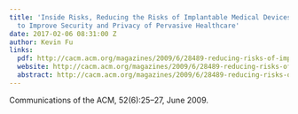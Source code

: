 ```yaml
---
title: 'Inside Risks, Reducing the Risks of Implantable Medical Devices: A Prescription
  to Improve Security and Privacy of Pervasive Healthcare'
date: 2017-02-06 08:31:00 Z
author: Kevin Fu
links:
  pdf: http://cacm.acm.org/magazines/2009/6/28489-reducing-risks-of-implantable-medical-devices/pdf
  website: http://cacm.acm.org/magazines/2009/6/28489-reducing-risks-of-implantable-medical-devices/fulltext
  abstract: http://cacm.acm.org/magazines/2009/6/28489-reducing-risks-of-implantable-medical-devices/abstract
---
```


Communications of the ACM, 52(6):25–27, June 2009.